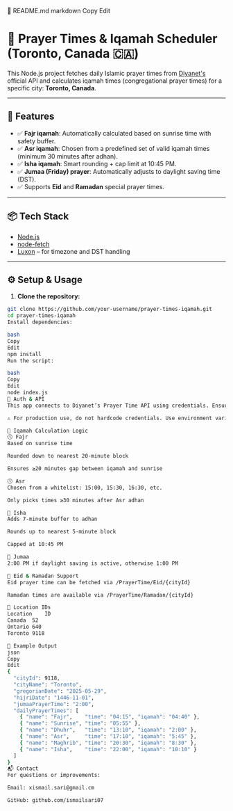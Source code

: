 📂 README.md
markdown
Copy
Edit
# 🕌 Prayer Times & Iqamah Scheduler (Toronto, Canada 🇨🇦)

This Node.js project fetches daily Islamic prayer times from [Diyanet's](https://awqatsalah.diyanet.gov.tr) official API and calculates iqamah times (congregational prayer times) for a specific city: **Toronto, Canada**.

---

## 🚀 Features

- ✅ **Fajr iqamah**: Automatically calculated based on sunrise time with safety buffer.
- ✅ **Asr iqamah**: Chosen from a predefined set of valid iqamah times (minimum 30 minutes after adhan).
- ✅ **Isha iqamah**: Smart rounding + cap limit at 10:45 PM.
- ✅ **Jumaa (Friday) prayer**: Automatically adjusts to daylight saving time (DST).
- ✅ Supports **Eid** and **Ramadan** special prayer times.

---

## 📦 Tech Stack

- [Node.js](https://nodejs.org)
- [node-fetch](https://www.npmjs.com/package/node-fetch)
- [Luxon](https://moment.github.io/luxon) – for timezone and DST handling

---

## ⚙️ Setup & Usage

1. **Clone the repository:**

```bash
git clone https://github.com/your-username/prayer-times-iqamah.git
cd prayer-times-iqamah
Install dependencies:

bash
Copy
Edit
npm install
Run the script:

bash
Copy
Edit
node index.js
🔑 Auth & API
This app connects to Diyanet’s Prayer Time API using credentials. Ensure that the correct email and password are provided inside the login() function.

⚠️ For production use, do not hardcode credentials. Use environment variables or a config file.

📐 Iqamah Calculation Logic
🕓 Fajr
Based on sunrise time

Rounded down to nearest 20-minute block

Ensures ≥20 minutes gap between iqamah and sunrise

🕔 Asr
Chosen from a whitelist: 15:00, 15:30, 16:30, etc.

Only picks times ≥30 minutes after Asr adhan

🌙 Isha
Adds 7-minute buffer to adhan

Rounds up to nearest 5-minute block

Capped at 10:45 PM

📿 Jumaa
2:00 PM if daylight saving is active, otherwise 1:00 PM

🌙 Eid & Ramadan Support
Eid prayer time can be fetched via /PrayerTime/Eid/{cityId}

Ramadan times are available via /PrayerTime/Ramadan/{cityId}

📍 Location IDs
Location	ID
Canada	52
Ontario	640
Toronto	9118

📄 Example Output
json
Copy
Edit
{
  "cityId": 9118,
  "cityName": "Toronto",
  "gregorianDate": "2025-05-29",
  "hijriDate": "1446-11-01",
  "jumaaPrayerTime": "2:00",
  "dailyPrayerTimes": [
    { "name": "Fajr",    "time": "04:15", "iqamah": "04:40" },
    { "name": "Sunrise", "time": "05:55" },
    { "name": "Dhuhr",   "time": "13:10", "iqamah": "2:00" },
    { "name": "Asr",     "time": "17:10", "iqamah": "5:45" },
    { "name": "Maghrib", "time": "20:30", "iqamah": "8:30" },
    { "name": "Isha",    "time": "22:00", "iqamah": "10:10" }
  ]
}
📬 Contact
For questions or improvements:

Email: xismail.sari@gmail.cm

GitHub: github.com/ismailsari07